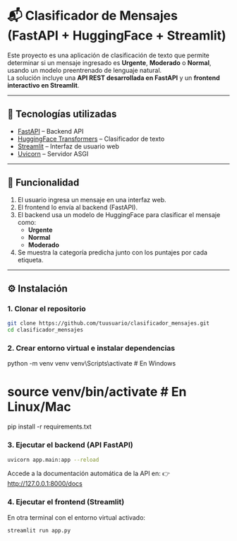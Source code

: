 # 📬 Clasificador de Mensajes (FastAPI + HuggingFace + Streamlit)

Este proyecto es una aplicación de clasificación de texto que permite determinar si un mensaje ingresado es **Urgente**, **Moderado** o **Normal**, usando un modelo preentrenado de lenguaje natural.  
La solución incluye una **API REST desarrollada en FastAPI** y un **frontend interactivo en Streamlit**.

---

## 🚀 Tecnologías utilizadas

- [FastAPI](https://fastapi.tiangolo.com/) – Backend API
- [HuggingFace Transformers](https://huggingface.co/docs/transformers/index) – Clasificador de texto
- [Streamlit](https://streamlit.io/) – Interfaz de usuario web
- [Uvicorn](https://www.uvicorn.org/) – Servidor ASGI

---

## 🧠 Funcionalidad

1. El usuario ingresa un mensaje en una interfaz web.
2. El frontend lo envía al backend (FastAPI).
3. El backend usa un modelo de HuggingFace para clasificar el mensaje como:
   - **Urgente**
   - **Normal**
   - **Moderado**
4. Se muestra la categoría predicha junto con los puntajes por cada etiqueta.


---

## ⚙️ Instalación

### 1. Clonar el repositorio

```bash
git clone https://github.com/tuusuario/clasificador_mensajes.git
cd clasificador_mensajes
```

### 2. Crear entorno virtual e instalar dependencias
python -m venv venv
venv\Scripts\activate  # En Windows
# source venv/bin/activate  # En Linux/Mac

pip install -r requirements.txt

### 3. Ejecutar el backend (API FastAPI)
```bash
uvicorn app.main:app --reload
```
Accede a la documentación automática de la API en:
👉 http://127.0.0.1:8000/docs

### 4. Ejecutar el frontend (Streamlit)
En otra terminal con el entorno virtual activado:
```bash
streamlit run app.py
